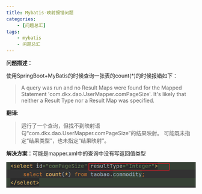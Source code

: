 ```yaml
---
title: Mybatis-映射报错问题
categories:
    - [问题总汇]
tags:
    - mybatis
    - 问题总汇
---
```


**问题描述**：

使用SpringBoot+MyBatis的时候查询一张表的count(*)的时候报错如下：

>  A query was run and no Result Maps were found for the Mapped Statement 'com.dkx.dao.UserMapper.comPageSize'.  It's likely that neither a Result Type nor a Result Map was specified.

**翻译**:

>运行了一个查询，但找不到映射语句“com.dkx.dao.UserMapper.comPageSize”的结果映射。 可能既未指定“结果类型”，也未指定“结果映射”。

**解决方案**：可能是mapper.xml中的查询中没有写返回值类型

![image-20230507203953835](https://raw.githubusercontent.com/PigPigLetsGo/imeages/master/image-20230507203953835.png)